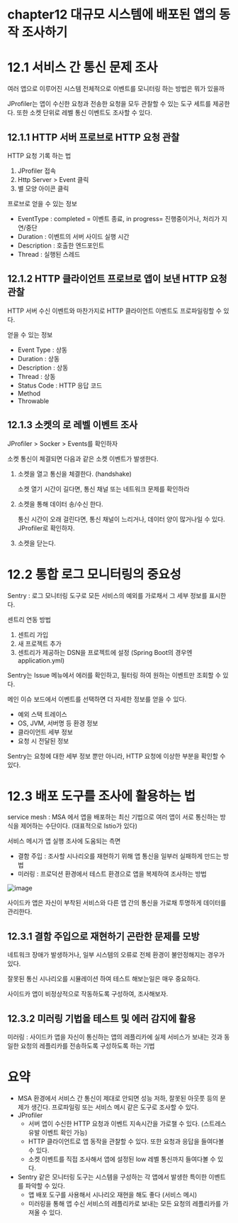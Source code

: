 # chapter12 대규모 시스템에 배포된 앱의 동작 조사하기

# 12.1 서비스 간 통신 문제 조사

여러 앱으로 이루어진 시스템 전체적으로 이벤트를 모니터링 하는 방법은 뭐가 있을까

JProfiler는 앱이 수신한 요청과 전송한 요청을 모두 관찰할 수 있는 도구 세트를 제공한다. 또한 소켓 단위로 레벨 통신 이벤트도 조사할 수 있다.

## 12.1.1 HTTP 서버 프로브로 HTTP 요청 관찰

HTTP 요청 기록 하는 법

1. JProfiler 접속
2. Http Server > Event 클릭
3. 별 모양 아이콘 클릭

프로브로 얻을 수 있는 정보

- EventType : completed = 이벤트 종료, in progress= 진행중이거나, 처리가 지연/중단
- Duration : 이벤트의 서버 사이드 실행 시간
- Description : 호출한 엔드포인트
- Thread : 실행된 스레드

## 12.1.2 HTTP 클라이언트 프로브로 앱이 보낸 HTTP 요청 관찰

HTTP 서버 수신 이벤트와 마찬가지로 HTTP 클라이언트 이벤트도 프로파일링할 수 있다.

얻을 수 있는 정보

- Event Type : 상동
- Duration : 상동
- Description : 상동
- Thread : 상동
- Status Code : HTTP 응답 코드
- Method
- Throwable

## 12.1.3 소켓의 로 레벨 이벤트 조사

JProfiler > Socker > Events를 확인하자

소켓 통신이 체결되면 다음과 같은 소켓 이벤트가 발생한다.

1. 소켓을 열고 통신을 체결한다. (handshake)
    
    소켓 열기 시간이 길다면, 통신 채널 또는 네트워크 문제를 확인하라
    
2. 소켓을 통해 데이터 송/수신 한다.
    
    통신 시간이 오래 걸린다면, 통신 채널이 느리거나, 데이터 양이 많거나일 수 있다. JProfiler로 확인하자.
    
3. 소켓을 닫는다.
    
    

# 12.2 통합 로그 모니터링의 중요성

Sentry : 로그 모니터링 도구로 모든 서비스의 예외를 가로채서 그 세부 정보를 표시한다.

센트리 연동 방법

1. 센트리 가입
2. 새 프로젝트 추가
3. 센트리가 제공하는 DSN을 프로젝트에 설정 (Spring Boot의 경우엔 application.yml)

Sentry는 Issue 메뉴에서 에러를 확인하고, 필터링 하여 원하는 이벤트만 조회할 수 있다.

메인 이슈 보드에서 이벤트를 선택하면 더 자세한 정보를 얻을 수 있다.

- 예외 스택 트레이스
- OS, JVM, 서버명 등 환경 정보
- 클라이언트 세부 정보
- 요청 시 전달된 정보

Sentry는 요청에 대한 세부 정보 뿐만 아니라, HTTP 요청에 이상한 부분을 확인할 수 있다.

# 12.3 배포 도구를 조사에 활용하는 법

service mesh : MSA 에서 앱을 배포하는 최신 기법으로 여러 앱이 서로 통신하는 방식을 제어하는 수단이다. (대표적으로 Istio가 있다)

서비스 메시가 앱 실행 조사에 도움되는 측면

- 결함 주입 : 조사할 시나리오를 재현하기 위해 앱 통신을 일부러 실패하게 만드는 방법
- 미러링 : 프로덕션 환경에서 테스트 환경으로 앱을 복제하여 조사하는 방법

![image](https://github.com/Deep-Dive-Study/troubleshooting-java/assets/85796588/3da0e1a8-8d6b-4426-9150-f50a1e03be3f)

사이드카 앱은 자신이 부착된 서비스와 다른 앱 간의 통신을 가로채 투명하게 데이터를 관리한다.

## 12.3.1 결함 주입으로 재현하기 곤란한 문제를 모방

네트워크 장애가 발생하거나, 일부 시스템의 오류로 전체 환경이 불안정해지는 경우가 있다.

잘못된 통신 시나리오를 시뮬레이션 하여 테스트 해보는일은 매우 중요하다.

사이드카 앱이 비정상적으로 작동하도록 구성하여, 조사해보자.

## 12.3.2 미러링 기법을 테스트 및 에러 감지에 활용

미러링 : 사이드카 앱을 자신이 통신하는 앱의 레플리카에 실제 서비스가 보내는 것과 동일한 요청의 레플리카를 전송하도록 구성하도록  하는 기법

# 요약

- MSA 환경에서 서비스 간 통신이 제대로 안되면 성능 저하, 잘못된 아웃풋 등의 문제가 생긴다. 프로파일링 또는 서비스 메시 같은 도구로 조사할 수 있다.
- JProfiler
    - 서버 앱이 수신한 HTTP 요청과 이벤트 지속시간을 가로챌 수 있다. (스트레스 유발 이벤트 확인 가능)
    - HTTP 클라이언트로 앱 동작을 관찰할 수 있다. 또한 요청과 응답을 들여다볼 수 있다.
    - 소켓 이벤트를 직접 조사해서 앱에 설정된 low 레벨 통신까지 들여다볼 수 있다.
- Sentry 같은 모니터링 도구는 시스템을 구성하는 각 앱에서 발생한 특이한 이벤트를 파악할 수 있다.
    - 앱 배포 도구를 사용해서 시나리오 재현을 해도 좋다 (서비스 메시)
    - 미러링을 통해 앱 수신 서비스의 레플리카로 보내는 모든 요청의 레플리카를 가져올 수 있다.
